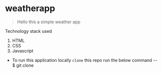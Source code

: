 # weatherapp
> Hello this a simple weather app 

Technology stack used 
1. HTML
2. CSS
3. Javascript

- To run this application locally `clone` this repo run the below command
  -- $ git clone<url>
